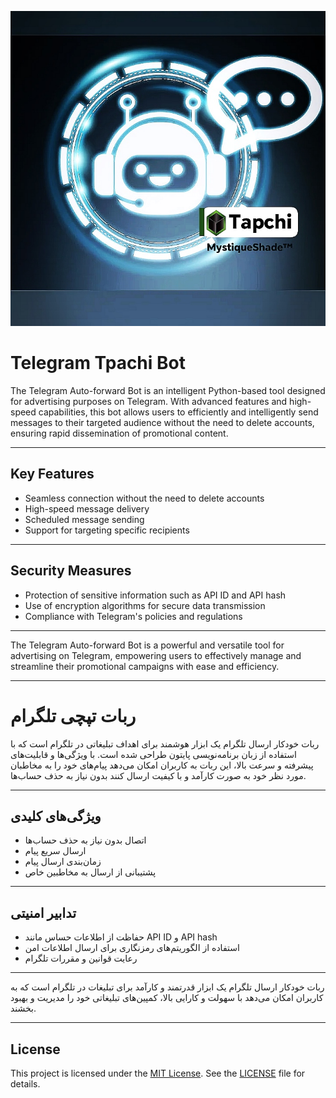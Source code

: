 
![info](IMG_20240408_205743_582_edit_1590603121584897.jpg)

# Telegram Tpachi Bot

The Telegram Auto-forward Bot is an intelligent Python-based tool designed for advertising purposes on Telegram. With advanced features and high-speed capabilities, this bot allows users to efficiently and intelligently send messages to their targeted audience without the need to delete accounts, ensuring rapid dissemination of promotional content.

---

## Key Features
- Seamless connection without the need to delete accounts
- High-speed message delivery
- Scheduled message sending
- Support for targeting specific recipients

---

## Security Measures
- Protection of sensitive information such as API ID and API hash
- Use of encryption algorithms for secure data transmission
- Compliance with Telegram's policies and regulations

---

The Telegram Auto-forward Bot is a powerful and versatile tool for advertising on Telegram, empowering users to effectively manage and streamline their promotional campaigns with ease and efficiency.

---

# ربات تپچی تلگرام

ربات خودکار ارسال تلگرام یک ابزار هوشمند برای اهداف تبلیغاتی در تلگرام است که با استفاده از زبان برنامه‌نویسی پایتون طراحی شده است. با ویژگی‌ها و قابلیت‌های پیشرفته و سرعت بالا، این ربات به کاربران امکان می‌دهد پیام‌های خود را به مخاطبان مورد نظر خود به صورت کارآمد و با کیفیت ارسال کنند بدون نیاز به حذف حساب‌ها.

---

## ویژگی‌های کلیدی
- اتصال بدون نیاز به حذف حساب‌ها
- ارسال سریع پیام
- زمان‌بندی ارسال پیام
- پشتیبانی از ارسال به مخاطبین خاص

---

## تدابیر امنیتی
- حفاظت از اطلاعات حساس مانند API ID و API hash
- استفاده از الگوریتم‌های رمزنگاری برای ارسال اطلاعات امن
- رعایت قوانین و مقررات تلگرام

---

ربات خودکار ارسال تلگرام یک ابزار قدرتمند و کارآمد برای تبلیغات در تلگرام است که به کاربران امکان می‌دهد با سهولت و کارایی بالا، کمپین‌های تبلیغاتی خود را مدیریت و بهبود بخشند.

---

## License

This project is licensed under the [MIT License](LICENSE). See the [LICENSE](LICENSE) file for details.
 

